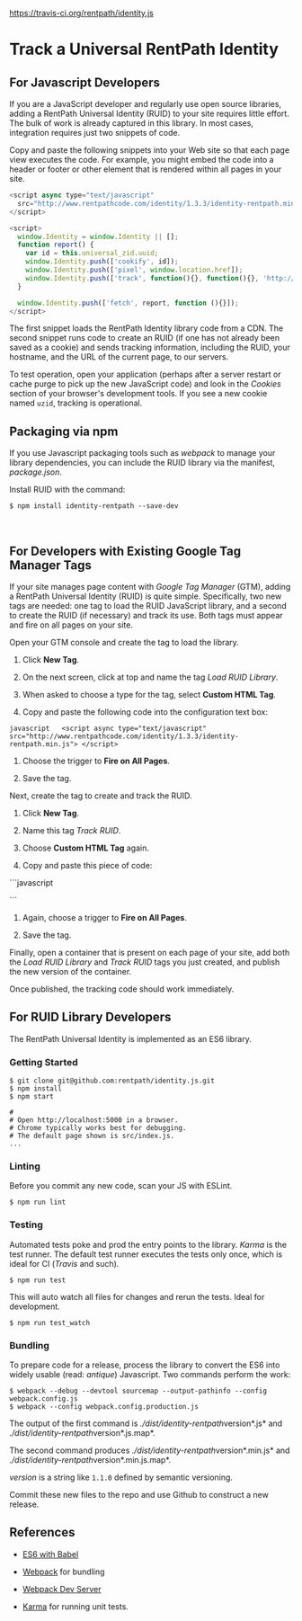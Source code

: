<https://travis-ci.org/rentpath/identity.js>

Track a Universal RentPath Identity
===================================

For Javascript Developers
-------------------------

If you are a JavaScript developer and regularly use open source libraries,
adding a RentPath Universal Identity (RUID) to your site requires little effort.
The bulk of work is already captured in this library. In most cases, integration
requires just two snippets of code.

Copy and paste the following snippets into your Web site so that each page view
executes the code. For example, you might embed the code into a header or footer
or other element that is rendered within all pages in your site.

~~~~~~~~~~~~~~~~~~~~~~~~~~~~~~~~~~~~~~~~~~~~~~~~~~~~~~~~~~~~~~~~~~~~~ javascript
<script async type="text/javascript"
  src="http://www.rentpathcode.com/identity/1.3.3/identity-rentpath.min.js">
</script>

<script>
  window.Identity = window.Identity || [];
  function report() {
    var id = this.universal_zid.uuid;
    window.Identity.push(['cookify', id]);
    window.Identity.push(['pixel', window.location.href]);
    window.Identity.push(['track', function(){}, function(){}, 'http://identity.rentpathservices.com']);
  }

  window.Identity.push(['fetch', report, function (){}]);
</script>
~~~~~~~~~~~~~~~~~~~~~~~~~~~~~~~~~~~~~~~~~~~~~~~~~~~~~~~~~~~~~~~~~~~~~~~~~~~~~~~~

The first snippet loads the RentPath Identity library code from a CDN. The
second snippet runs code to create an RUID (if one has not already been saved as
a cookie) and sends tracking information, including the RUID, your hostname, and
the URL of the current page, to our servers.

To test operation, open your application (perhaps after a server restart or
cache purge to pick up the new JavaScript code) and look in the *Cookies*
section of your browser's development tools. If you see a new cookie named
`uzid`, tracking is operational.

Packaging via npm
-----------------

If you use Javascript packaging tools such as *webpack* to manage your library
dependencies, you can include the RUID library via the manifest, *package.json*.

Install RUID with the command:

~~~~~~~~~~~~~~~~~~~~~~~~~~~~~~~~~~~~~~~~~~~~~~~~~~~~~~~~~~~~~~~~~~~~~~~~~~~~~~~~
$ npm install identity-rentpath --save-dev 
~~~~~~~~~~~~~~~~~~~~~~~~~~~~~~~~~~~~~~~~~~~~~~~~~~~~~~~~~~~~~~~~~~~~~~~~~~~~~~~~

 

For Developers with Existing Google Tag Manager Tags
----------------------------------------------------

If your site manages page content with *Google Tag Manager* (GTM), adding a
RentPath Universal Identity (RUID) is quite simple. Specifically, two new tags
are needed: one tag to load the RUID JavaScript library, and a second to create
the RUID (if necessary) and track its use. Both tags must appear and fire on all
pages on your site.

Open your GTM console and create the tag to load the library.

1.  Click **New Tag**.

2.  On the next screen, click at top and name the tag *Load RUID Library*.

3.  When asked to choose a type for the tag, select **Custom HTML Tag**.

4.  Copy and paste the following code into the configuration text box:

`javascript   <script async type="text/javascript"
src="http://www.rentpathcode.com/identity/1.3.3/identity-rentpath.min.js">
</script>`

1.  Choose the trigger to **Fire on All Pages**.

2.  Save the tag.

Next, create the tag to create and track the RUID.

1.  Click **New Tag**.

2.  Name this tag *Track RUID*.

3.  Choose **Custom HTML Tag** again.

4.  Copy and paste this piece of code:

\`\`\`javascript

\`\`\`

1.  Again, choose a trigger to **Fire on All Pages**.

2.  Save the tag.

Finally, open a container that is present on each page of your site, add both
the *Load RUID Library* and *Track RUID* tags you just created, and publish the
new version of the container.

Once published, the tracking code should work immediately.

For RUID Library Developers
---------------------------

The RentPath Universal Identity is implemented as an ES6 library.

### Getting Started

~~~~~~~~~~~~~~~~~~~~~~~~~~~~~~~~~~~~~~~~~~~~~~~~~~~~~~~~~~~~~~~~~~~~~~~~~~~~~~~~
$ git clone git@github.com:rentpath/identity.js.git
$ npm install
$ npm start

#
# Open http://localhost:5000 in a browser.
# Chrome typically works best for debugging.
# The default page shown is src/index.js.
...
~~~~~~~~~~~~~~~~~~~~~~~~~~~~~~~~~~~~~~~~~~~~~~~~~~~~~~~~~~~~~~~~~~~~~~~~~~~~~~~~

### Linting

Before you commit any new code, scan your JS with ESLint.

~~~~~~~~~~~~~~~~~~~~~~~~~~~~~~~~~~~~~~~~~~~~~~~~~~~~~~~~~~~~~~~~~~~~~~~~~~~~~~~~
$ npm run lint
~~~~~~~~~~~~~~~~~~~~~~~~~~~~~~~~~~~~~~~~~~~~~~~~~~~~~~~~~~~~~~~~~~~~~~~~~~~~~~~~

### Testing

Automated tests poke and prod the entry points to the library. *Karma* is the
test runner. The default test runner executes the tests only once, which is
ideal for CI (*Travis* and such).

~~~~~~~~~~~~~~~~~~~~~~~~~~~~~~~~~~~~~~~~~~~~~~~~~~~~~~~~~~~~~~~~~~~~~~~~~~~~~~~~
$ npm run test
~~~~~~~~~~~~~~~~~~~~~~~~~~~~~~~~~~~~~~~~~~~~~~~~~~~~~~~~~~~~~~~~~~~~~~~~~~~~~~~~

This will auto watch all files for changes and rerun the tests. Ideal for
development.

~~~~~~~~~~~~~~~~~~~~~~~~~~~~~~~~~~~~~~~~~~~~~~~~~~~~~~~~~~~~~~~~~~~~~~~~~~~~~~~~
$ npm run test_watch
~~~~~~~~~~~~~~~~~~~~~~~~~~~~~~~~~~~~~~~~~~~~~~~~~~~~~~~~~~~~~~~~~~~~~~~~~~~~~~~~

### Bundling

To prepare code for a release, process the library to convert the ES6 into
widely usable (read: *antique*) Javascript. Two commands perform the work:

~~~~~~~~~~~~~~~~~~~~~~~~~~~~~~~~~~~~~~~~~~~~~~~~~~~~~~~~~~~~~~~~~~~~~~~~~~~~~~~~
$ webpack --debug --devtool sourcemap --output-pathinfo --config webpack.config.js
$ webpack --config webpack.config.production.js
~~~~~~~~~~~~~~~~~~~~~~~~~~~~~~~~~~~~~~~~~~~~~~~~~~~~~~~~~~~~~~~~~~~~~~~~~~~~~~~~

The output of the first command is *./dist/identity-rentpath*version*.js* and
*./dist/identity-rentpath*version*.js.map*.

The second command produces *./dist/identity-rentpath*version*.min.js* and
*./dist/identity-rentpath*version*.min.js.map*.

*version* is a string like `1.1.0` defined by semantic versioning.

Commit these new files to the repo and use Github to construct a new release.

References
----------

-   [ES6 with Babel](<http://babeljs.io>)

-   [Webpack](<http://webpack.github.io>) for bundling

-   [Webpack Dev
    Server](<http://webpack.github.io/docs/webpack-dev-server.html>)

-   [Karma](<http://karma-runner.github.io/0.13/index.html>) for running unit
    tests.
